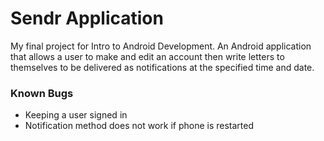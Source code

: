 # Sendr Application
My final project for Intro to Android Development. An Android application that allows a user to make and edit an account then write letters to themselves to be delivered as notifications at the specified time and date.

### Known Bugs
- Keeping a user signed in
- Notification method does not work if phone is restarted
